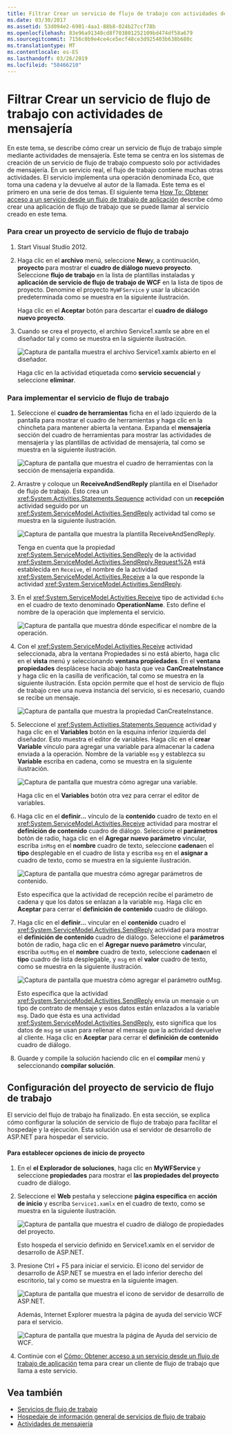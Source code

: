 ```yaml
---
title: Filtrar Crear un servicio de flujo de trabajo con actividades de mensajería
ms.date: 03/30/2017
ms.assetid: 53d094e2-6901-4aa1-88b8-024b27ccf78b
ms.openlocfilehash: 83e96a91348cd8f703801252109bd474df58a679
ms.sourcegitcommit: 7156c0b9e4ce4ce5ecf48ce3d925403b638b680c
ms.translationtype: MT
ms.contentlocale: es-ES
ms.lasthandoff: 03/26/2019
ms.locfileid: "58466210"
---
```

# <a name="how-to-create-a-workflow-service-with-messaging-activities"></a>Filtrar Crear un servicio de flujo de trabajo con actividades de mensajería
En este tema, se describe cómo crear un servicio de flujo de trabajo simple mediante actividades de mensajería. Este tema se centra en los sistemas de creación de un servicio de flujo de trabajo compuesto solo por actividades de mensajería. En un servicio real, el flujo de trabajo contiene muchas otras actividades. El servicio implementa una operación denominada Eco, que toma una cadena y la devuelve al autor de la llamada. Este tema es el primero en una serie de dos temas. El siguiente tema [How To: Obtener acceso a un servicio desde un flujo de trabajo de aplicación](../../../../docs/framework/wcf/feature-details/how-to-access-a-service-from-a-workflow-application.md) describe cómo crear una aplicación de flujo de trabajo que se puede llamar al servicio creado en este tema.  
  
### <a name="to-create-a-workflow-service-project"></a>Para crear un proyecto de servicio de flujo de trabajo  
  
1.  Start Visual Studio 2012.  
  
2.  Haga clic en el **archivo** menú, seleccione **New**y, a continuación, **proyecto** para mostrar el **cuadro de diálogo nuevo proyecto**. Seleccione **flujo de trabajo** en la lista de plantillas instaladas y **aplicación de servicio de flujo de trabajo de WCF** en la lista de tipos de proyecto. Denomine el proyecto `MyWFService` y usar la ubicación predeterminada como se muestra en la siguiente ilustración.  
  
     Haga clic en el **Aceptar** botón para descartar el **cuadro de diálogo nuevo proyecto**.  
  
3.  Cuando se crea el proyecto, el archivo Service1.xamlx se abre en el diseñador tal y como se muestra en la siguiente ilustración.  
  
     ![Captura de pantalla muestra el archivo Service1.xamlx abierto en el diseñador.](./media/how-to-create-a-workflow-service-with-messaging-activities/default-workflow-service.jpg)  
  
     Haga clic en la actividad etiquetada como **servicio secuencial** y seleccione **eliminar**.  
  
### <a name="to-implement-the-workflow-service"></a>Para implementar el servicio de flujo de trabajo  
  
1.  Seleccione el **cuadro de herramientas** ficha en el lado izquierdo de la pantalla para mostrar el cuadro de herramientas y haga clic en la chincheta para mantener abierta la ventana. Expanda el **mensajería** sección del cuadro de herramientas para mostrar las actividades de mensajería y las plantillas de actividad de mensajería, tal como se muestra en la siguiente ilustración.  
  
     ![Captura de pantalla que muestra el cuadro de herramientas con la sección de mensajería expandida.](./media/how-to-create-a-workflow-service-with-messaging-activities/toolbox-messaging-section.jpg)  
  
2.  Arrastre y coloque un **ReceiveAndSendReply** plantilla en el Diseñador de flujo de trabajo. Esto crea un <xref:System.Activities.Statements.Sequence> actividad con un **recepción** actividad seguido por un <xref:System.ServiceModel.Activities.SendReply> actividad tal como se muestra en la siguiente ilustración.  
  
     ![Captura de pantalla que muestra la plantilla ReceiveAndSendReply.](./media/how-to-create-a-workflow-service-with-messaging-activities/receiveandsendreply-template.jpg)  
  
     Tenga en cuenta que la propiedad <xref:System.ServiceModel.Activities.SendReply> de la actividad <xref:System.ServiceModel.Activities.SendReply.Request%2A> está establecida en `Receive`, el nombre de la actividad <xref:System.ServiceModel.Activities.Receive> a la que responde la actividad <xref:System.ServiceModel.Activities.SendReply>.  
  
3.  En el <xref:System.ServiceModel.Activities.Receive> tipo de actividad `Echo` en el cuadro de texto denominado **OperationName**. Esto define el nombre de la operación que implementa el servicio.  
  
     ![Captura de pantalla que muestra dónde especificar el nombre de la operación.](./media/how-to-create-a-workflow-service-with-messaging-activities/define-operation-name.jpg)  
  
4.  Con el <xref:System.ServiceModel.Activities.Receive> actividad seleccionada, abra la ventana Propiedades si no está abierto, haga clic en el **vista** menú y seleccionando **ventana propiedades**. En el **ventana propiedades** desplácese hacia abajo hasta que vea **CanCreateInstance** y haga clic en la casilla de verificación, tal como se muestra en la siguiente ilustración. Esta opción permite que el host de servicio de flujo de trabajo cree una nueva instancia del servicio, si es necesario, cuando se recibe un mensaje.  
  
     ![Captura de pantalla que muestra la propiedad CanCreateInstance.](./media/how-to-create-a-workflow-service-with-messaging-activities/cancreateinstance-property.jpg)  
  
5.  Seleccione el <xref:System.Activities.Statements.Sequence> actividad y haga clic en el **Variables** botón en la esquina inferior izquierda del diseñador. Esto muestra el editor de variables. Haga clic en el **crear Variable** vínculo para agregar una variable para almacenar la cadena enviada a la operación. Nombre de la variable `msg` y establezca su **Variable** escriba en cadena, como se muestra en la siguiente ilustración.  
  
     ![Captura de pantalla que muestra cómo agregar una variable.](./media/how-to-create-a-workflow-service-with-messaging-activities/add-variable-msg-string.jpg)  
  
     Haga clic en el **Variables** botón otra vez para cerrar el editor de variables.  
  
6.  Haga clic en el **definir...** vínculo de la **contenido** cuadro de texto en el <xref:System.ServiceModel.Activities.Receive> actividad para mostrar el **definición de contenido** cuadro de diálogo. Seleccione el **parámetros** botón de radio, haga clic en el **Agregar nuevo parámetro** vincular, escriba `inMsg` en el **nombre** cuadro de texto, seleccione **cadena**en el **tipo** desplegable en el cuadro de lista y escriba `msg` en el **asignar a** cuadro de texto, como se muestra en la siguiente ilustración.  
  
     ![Captura de pantalla que muestra cómo agregar parámetros de contenido.](./media/how-to-create-a-workflow-service-with-messaging-activities/adding-parameters-content.jpg)  
  
     Esto especifica que la actividad de recepción recibe el parámetro de cadena y que los datos se enlazan a la variable `msg`. Haga clic en **Aceptar** para cerrar el **definición de contenido** cuadro de diálogo.  
  
7.  Haga clic en el **definir...**  vincular en el **contenido** cuadro el <xref:System.ServiceModel.Activities.SendReply> actividad para mostrar el **definición de contenido** cuadro de diálogo. Seleccione el **parámetros** botón de radio, haga clic en el **Agregar nuevo parámetro** vincular, escriba `outMsg` en el **nombre** cuadro de texto, seleccione **cadena**en el **tipo** cuadro de lista desplegable, y `msg` en el **valor** cuadro de texto, como se muestra en la siguiente ilustración.  
  
     ![Captura de pantalla que muestra cómo agregar el parámetro outMsg.](./media/how-to-create-a-workflow-service-with-messaging-activities/outmsg-parameters-content.jpg)  
  
     Esto especifica que la actividad <xref:System.ServiceModel.Activities.SendReply> envía un mensaje o un tipo de contrato de mensaje y esos datos están enlazados a la variable `msg`. Dado que ésta es una actividad <xref:System.ServiceModel.Activities.SendReply>, esto significa que los datos de `msg` se usan para rellenar el mensaje que la actividad devuelve al cliente. Haga clic en **Aceptar** para cerrar el **definición de contenido** cuadro de diálogo.  
  
8.  Guarde y compile la solución haciendo clic en el **compilar** menú y seleccionando **compilar solución**.  
  
## <a name="configure-the-workflow-service-project"></a>Configuración del proyecto de servicio de flujo de trabajo  
 El servicio del flujo de trabajo ha finalizado. En esta sección, se explica cómo configurar la solución de servicio de flujo de trabajo para facilitar el hospedaje y la ejecución. Esta solución usa el servidor de desarrollo de ASP.NET para hospedar el servicio.  
  
#### <a name="to-set-project-start-up-options"></a>Para establecer opciones de inicio de proyecto  
  
1.  En el **el Explorador de soluciones**, haga clic en **MyWFService** y seleccione **propiedades** para mostrar el **las propiedades del proyecto** cuadro de diálogo.  
  
2.  Seleccione el **Web** pestaña y seleccione **página específica** en **acción de inicio** y escriba `Service1.xamlx` en el cuadro de texto, como se muestra en la siguiente ilustración.  
  
     ![Captura de pantalla que muestra el cuadro de diálogo de propiedades del proyecto.](./media/how-to-create-a-workflow-service-with-messaging-activities/project-properties-dialog.jpg)  
  
     Esto hospeda el servicio definido en Service1.xamlx en el servidor de desarrollo de ASP.NET.  
  
3.  Presione Ctrl + F5 para iniciar el servicio. El icono del servidor de desarrollo de ASP.NET se muestra en el lado inferior derecho del escritorio, tal y como se muestra en la siguiente imagen.  
  
     ![Captura de pantalla que muestra el icono de servidor de desarrollo de ASP.NET.](./media/how-to-create-a-workflow-service-with-messaging-activities/asp-net-dev-server-icon.jpg)  
  
     Además, Internet Explorer muestra la página de ayuda del servicio WCF para el servicio.  
  
     ![Captura de pantalla que muestra la página de Ayuda del servicio de WCF.](./media/how-to-create-a-workflow-service-with-messaging-activities/wcf-service-help-page.jpg)  
  
4.  Continúe con el [Cómo: Obtener acceso a un servicio desde un flujo de trabajo de aplicación](../../../../docs/framework/wcf/feature-details/how-to-access-a-service-from-a-workflow-application.md) tema para crear un cliente de flujo de trabajo que llama a este servicio.  
  
## <a name="see-also"></a>Vea también
- [Servicios de flujo de trabajo](../../../../docs/framework/wcf/feature-details/workflow-services.md)
- [Hospedaje de información general de servicios de flujo de trabajo](../../../../docs/framework/wcf/feature-details/hosting-workflow-services-overview.md)
- [Actividades de mensajería](../../../../docs/framework/wcf/feature-details/messaging-activities.md)
